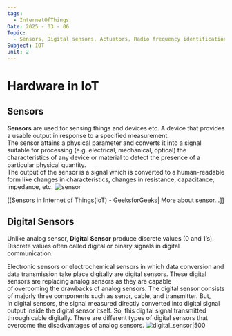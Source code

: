 ```yaml
---
tags:
  - InternetOfThings
Date: 2025 - 03 - 06
Topic:
  - Sensors, Digital sensors, Actuators, Radio frequency identification (RFID) technology,
Subject: IOT
unit: 2
---
```

# Hardware in IoT
## Sensors
**Sensors** are used for sensing things and devices etc.
A device that provides a usable output in response to a specified measurement.  
The sensor attains a physical parameter and converts it into a signal suitable for processing (e.g. electrical, mechanical, optical) the characteristics of any device or material to detect the presence of a particular physical quantity.  
The output of the sensor is a signal which is converted to a human-readable form like changes in characteristics, changes in resistance, capacitance, impedance, etc.
![sensor](https://media.geeksforgeeks.org/wp-content/uploads/20210429114343/Sensors.png)

[[Sensors in Internet of Things(IoT) - GeeksforGeeks| More about sensor...]]

## Digital Sensors

Unlike analog sensor, **Digital Sensor** produce discrete values (0 and 1’s). Discrete values often called digital or binary signals in digital communication.

Electronic sensors or electrochemical sensors in which data conversion and data transmission take place digitally are digital sensors. These digital sensors are replacing analog sensors as they are capable of overcoming the drawbacks of analog sensors. The digital sensor consists of majorly three components such as senor, cable, and transmitter. But, In digital sensors, the signal measured directly converted into digital signal output inside the digital sensor itself. So, this digital signal transmitted through cable digitally. There are different types of digital sensors that overcome the disadvantages of analog sensors.
![digital_sensor|500](https://i0.wp.com/iot4beginners.com/wp-content/uploads/2020/05/Untitled1111.jpg?resize=640%2C374&ssl=1)